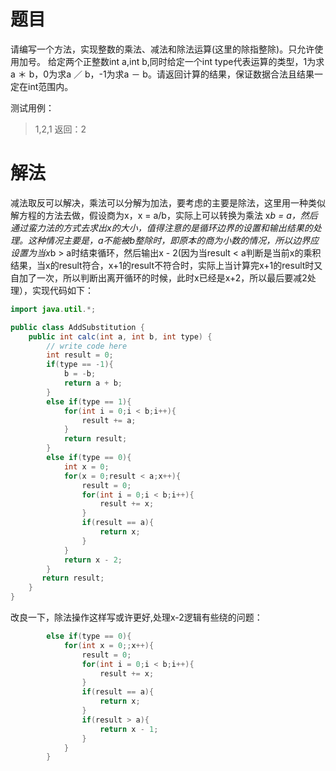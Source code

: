 # 题目
请编写一个方法，实现整数的乘法、减法和除法运算(这里的除指整除)。只允许使用加号。
给定两个正整数int a,int b,同时给定一个int type代表运算的类型，1为求a ＊ b，0为求a ／ b，-1为求a － b。请返回计算的结果，保证数据合法且结果一定在int范围内。

测试用例：

> 1,2,1
返回：2

# 解法
减法取反可以解决，乘法可以分解为加法，要考虑的主要是除法，这里用一种类似解方程的方法去做，假设商为x，x = a/b，实际上可以转换为乘法 x*b = a，然后通过蛮力法的方式去求出x的大小，值得注意的是循环边界的设置和输出结果的处理。这种情况主要是，a不能被b整除时，即原本的商为小数的情况，所以边界应设置为当x*b > a时结束循环，然后输出x - 2(因为当result < a判断是当前x的乘积结果，当x的result符合，x+1的result不符合时，实际上当计算完x+1的result时又自加了一次，所以判断出离开循环的时候，此时x已经是x+2，所以最后要减2处理），实现代码如下：

```java
import java.util.*;

public class AddSubstitution {
    public int calc(int a, int b, int type) {
        // write code here
        int result = 0;       
        if(type == -1){
            b = -b;
            return a + b;
        }
        else if(type == 1){
            for(int i = 0;i < b;i++){
                result += a;
            }
            return result;
        }
        else if(type == 0){
            int x = 0;
            for(x = 0;result < a;x++){
                result = 0;
                for(int i = 0;i < b;i++){
                    result += x;
                }
                if(result == a){
                    return x;
                }
            }
            return x - 2;
        }
       return result;
    }
}
```
改良一下，除法操作这样写或许更好,处理x-2逻辑有些绕的问题：

```java
        else if(type == 0){
            for(int x = 0;;x++){
                result = 0;
                for(int i = 0;i < b;i++){
                    result += x;
                }
                if(result == a){
                    return x;
                }
                if(result > a){
                    return x - 1;
                }
            }
        }
```
